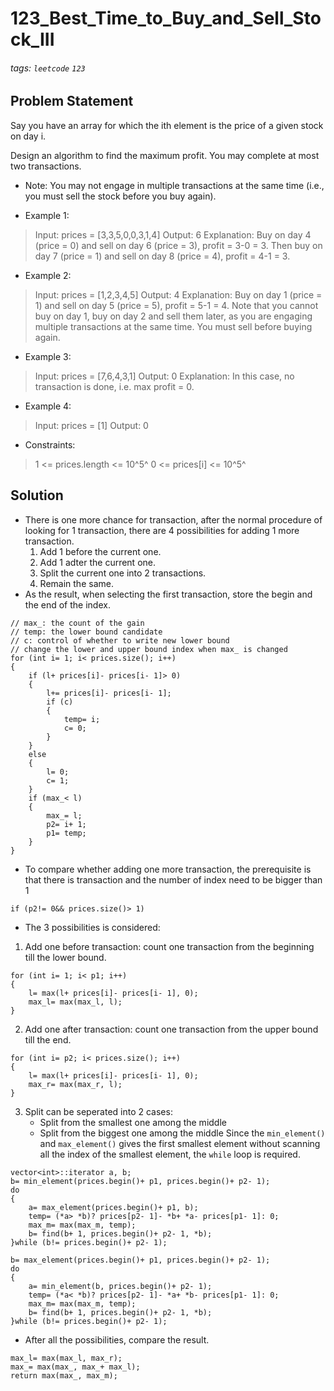 # 123_Best_Time_to_Buy_and_Sell_Stock_III
###### tags: `leetcode` `123`
## Problem Statement
Say you have an array for which the ith element is the price of a given stock on day i.

Design an algorithm to find the maximum profit. You may complete at most two transactions.

- Note: You may not engage in multiple transactions at the same time (i.e., you must sell the stock before you buy again).

 

- Example 1:

> Input: prices = [3,3,5,0,0,3,1,4]
> Output: 6
> Explanation: Buy on day 4 (price = 0) and sell on day 6 (price = 3), profit = 3-0 = 3.
Then buy on day 7 (price = 1) and sell on day 8 (price = 4), profit = 4-1 = 3.

- Example 2:

> Input: prices = [1,2,3,4,5]
> Output: 4
> Explanation: Buy on day 1 (price = 1) and sell on day 5 (price = 5), profit = 5-1 = 4.
> Note that you cannot buy on day 1, buy on day 2 and sell them later, as you are engaging multiple transactions at the same time. You must sell before buying again.
- Example 3:

> Input: prices = [7,6,4,3,1]
> Output: 0
> Explanation: In this case, no transaction is done, i.e. max profit = 0.
- Example 4:

> Input: prices = [1]
> Output: 0
 
- Constraints:

> 1 <= prices.length <= 10^5^
> 0 <= prices[i] <= 10^5^

## Solution
- There is one more chance for transaction, after the normal procedure of looking for 1 transaction, there are 4 possibilities for adding 1 more transaction.
    1. Add 1 before the current one.
    2. Add 1 adter the current one.
    3. Split the current one into 2 transactions.
    4. Remain the same.
- As the result, when selecting the first transaction, store the begin and the end of the index.
```cpp=
// max_: the count of the gain
// temp: the lower bound candidate
// c: control of whether to write new lower bound
// change the lower and upper bound index when max_ is changed
for (int i= 1; i< prices.size(); i++)
{
    if (l+ prices[i]- prices[i- 1]> 0)
    {
        l+= prices[i]- prices[i- 1];
        if (c)
        {
            temp= i;
            c= 0;
        }
    }
    else
    {
        l= 0;
        c= 1;
    }
    if (max_< l)
    {
        max_= l;
        p2= i+ 1;
        p1= temp;
    }
}
```
- To compare whether adding one more transaction, the prerequisite is that there is transaction and the number of index need to be bigger than 1
```cpp=
if (p2!= 0&& prices.size()> 1)
```
- The 3 possibilities is considered:
1. Add one before transaction: count one transaction from the beginning till the lower bound.
```cpp=
for (int i= 1; i< p1; i++)
{
    l= max(l+ prices[i]- prices[i- 1], 0);
    max_l= max(max_l, l);
}
```
2. Add one after transaction: count one transaction from the upper bound till the end.
```cpp=
for (int i= p2; i< prices.size(); i++)
{
    l= max(l+ prices[i]- prices[i- 1], 0);
    max_r= max(max_r, l);
}
```
3. Split can be seperated into 2 cases:
    - Split from the smallest one among the middle
    - Split from the biggest one among the middle
Since the ```min_element()``` and ```max_element()``` gives the first smallest element without scanning all the index of the smallest element, the ```while``` loop is required. 
```cpp=
vector<int>::iterator a, b;
b= min_element(prices.begin()+ p1, prices.begin()+ p2- 1);
do
{
    a= max_element(prices.begin()+ p1, b);
    temp= (*a> *b)? prices[p2- 1]- *b+ *a- prices[p1- 1]: 0; 
    max_m= max(max_m, temp);
    b= find(b+ 1, prices.begin()+ p2- 1, *b);
}while (b!= prices.begin()+ p2- 1);
```
```cpp=
b= max_element(prices.begin()+ p1, prices.begin()+ p2- 1);
do
{
    a= min_element(b, prices.begin()+ p2- 1);
    temp= (*a< *b)? prices[p2- 1]- *a+ *b- prices[p1- 1]: 0; 
    max_m= max(max_m, temp);
    b= find(b+ 1, prices.begin()+ p2- 1, *b);
}while (b!= prices.begin()+ p2- 1);
```
- After all the possibilities, compare the result.
```cpp=
max_l= max(max_l, max_r);
max_= max(max_, max_+ max_l);
return max(max_, max_m);
```